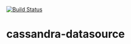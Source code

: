 [![Build Status](https://api.travis-ci.org/Gigaspaces/xap-cassandra.png)](http://travis-ci.org/Gigaspaces/xap-cassandra)

cassandra-datasource
====================

